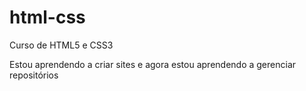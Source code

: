 # html-css
 Curso de HTML5 e CSS3

Estou aprendendo a criar sites e agora estou aprendendo a gerenciar repositórios 